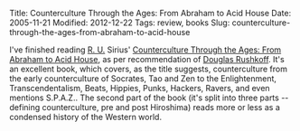 Title: Counterculture Through the Ages: From Abraham to Acid House
Date: 2005-11-21
Modified: 2012-12-22
Tags: review, books
Slug: counterculture-through-the-ages-from-abraham-to-acid-house

I've finished reading <a href="http://en.wikipedia.org/wiki/R._U._Sirius" >R. U.</a> Sirius' <a href="http://www.amazon.com/gp/product/0375507582/103-0576156-4515824?v=glance&n=283155&n=507846&s=books&v=glance" >Counterculture Through the Ages: From Abraham to Acid House</a>, as per recommendation of <a href="http://www.rushkoff.com" >Douglas Rushkoff</a>. It's an excellent book, which covers, as the title suggests, counterculture from the early counterculture of Socrates, Tao and Zen to the Enlightenment, Transcendentalism, Beats, Hippies, Punks, Hackers, Ravers, and even mentions S.P.A.Z.. The second part of the book (it's split into three parts -- defining counterculture, pre and post Hiroshima) reads more or less as a condensed history of the Western world.

